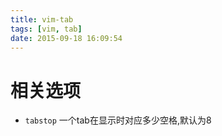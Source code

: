 ```yaml
---
title: vim-tab
tags: [vim, tab]
date: 2015-09-18 16:09:54
---
```


# 相关选项

-   `tabstop` 一个tab在显示时对应多少空格,默认为8

